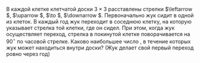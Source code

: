 В каждой клетке клетчатой доски $3 \times 3$ расставлены стрелки 
$\leftarrow $, $\uparrow $, $\to $, $\downarrow $. 
Первоначально жук сидит в одной из клеток. В каждый год жук переходит в
соседнюю клетку, на которую указывает стрелка той клетки, где он сидел. 
При этом, когда жук осуществляет переход, стрелка в покинутой клетке 
поворачивается на $90^\circ$ по часовой стрелке. 
Каково наибольшее число , в течение которых жук может находиться 
внутри доски? (Жук делает свой первый переход ровно через год)
